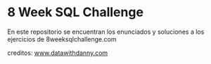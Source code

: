 # 8 Week SQL Challenge

En este repositorio se encuentran los enunciados y soluciones a los ejercicios de 8weeksqlchallenge.com

creditos: www.datawithdanny.com
